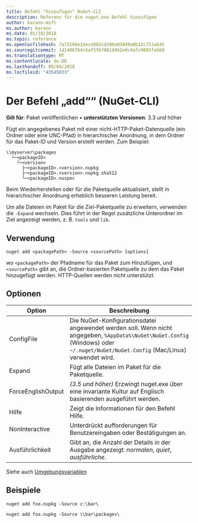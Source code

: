 ```yaml
---
title: Befehl "hinzufügen" NuGet-CLI
description: Referenz für die nuget.exe Befehl hinzufügen
author: karann-msft
ms.author: karann
ms.date: 01/18/2018
ms.topic: reference
ms.openlocfilehash: 7a72186e1dece082cd200a03849a0b12c751a645
ms.sourcegitcommit: 1d1406764c6af5fb7801d462e0c4afc9092fa569
ms.translationtype: MT
ms.contentlocale: de-DE
ms.lasthandoff: 09/04/2018
ms.locfileid: "43545833"
---
```

# <a name="add-command-nuget-cli"></a>Der Befehl „add““ (NuGet-CLI)

**Gilt für**: Paket veröffentlichen &bullet; **unterstützten Versionen**: 3.3 und höher

Fügt ein angegebenes Paket mit einer nicht-HTTP-Paket-Datenquelle (ein Ordner oder eine UNC-Pfad) in hierarchischer Anordnung, in dem Ordner für das Paket-ID und Version erstellt werden. Zum Beispiel:

    \\myserver\packages
      └─<packageID>
        └─<version>
          ├─<packageID>.<version>.nupkg
          ├─<packageID>.<version>.nupkg.sha512
          └─<packageID>.nuspec

Beim Wiederherstellen oder für die Paketquelle aktualisiert, stellt in hierarchischer Anordnung erheblich besseren Leistung bereit.

Um alle Dateien im Paket für die Ziel-Paketquelle zu erweitern, verwenden die `-Expand` wechseln. Dies führt in der Regel zusätzliche Unterordner im Ziel angezeigt werden, z. B. `tools` und `lib`.

## <a name="usage"></a>Verwendung

```cli
nuget add <packagePath> -Source <sourcePath> [options]
```

wo `<packagePath>` der Pfadname für das Paket zum Hinzufügen, und `<sourcePath>` gibt an, die Ordner-basierten Paketquelle zu dem das Paket hinzugefügt werden. HTTP-Quellen werden nicht unterstützt.

## <a name="options"></a>Optionen

| Option | Beschreibung |
| --- | --- |
| ConfigFile | Die NuGet-Konfigurationsdatei angewendet werden soll. Wenn nicht angegeben, `%AppData%\NuGet\NuGet.Config` (Windows) oder `~/.nuget/NuGet/NuGet.Config` (Mac/Linux) verwendet wird.|
| Expand | Fügt alle Dateien im Paket für die Paketquelle. |
| ForceEnglishOutput | *(3.5 und höher)*  Erzwingt nuget.exe über eine invariante Kultur auf Englisch basierenden ausgeführt werden. |
| Hilfe | Zeigt die Informationen für den Befehl Hilfe. |
| NonInteractive | Unterdrückt aufforderungen für Benutzereingaben oder Bestätigungen an. |
| Ausführlichkeit | Gibt an, die Anzahl der Details in der Ausgabe angezeigt: *normalen*, *quiet*, *ausführliche*. |

Siehe auch [Umgebungsvariablen](cli-ref-environment-variables.md)

## <a name="examples"></a>Beispiele

```cli
nuget add foo.nupkg -Source c:\bar\

nuget add foo.nupkg -Source \\bar\packages\
```
